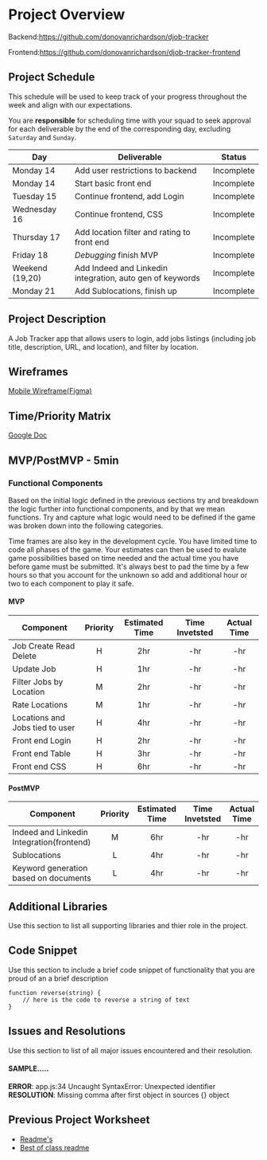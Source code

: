 # Project Overview

Backend:https://github.com/donovanrichardson/djob-tracker

Frontend:https://github.com/donovanrichardson/djob-tracker-frontend

## Project Schedule

This schedule will be used to keep track of your progress throughout the week and align with our expectations.  

You are **responsible** for scheduling time with your squad to seek approval for each deliverable by the end of the corresponding day, excluding `Saturday` and `Sunday`.

|  Day | Deliverable | Status
|---|---| ---|
|Monday 14| Add user restrictions to backend | Incomplete
|Monday 14| Start basic front end | Incomplete
|Tuesday 15| Continue frontend, add Login | Incomplete
|Wednesday 16| Continue frontend, CSS | Incomplete
|Thursday 17| Add location filter and rating to front end | Incomplete
|Friday 18| *Debugging* finish MVP | Incomplete
|Weekend (19,20)| Add Indeed and Linkedin integration, auto gen of keywords| Incomplete
|Monday 21| Add Sublocations, finish up | Incomplete

## Project Description

A Job Tracker app that allows users to login, add jobs listings (including job title, description, URL, and location), and filter by location.

## Wireframes

[Mobile Wireframe(Figma)](https://www.figma.com/file/JP4h3Cicc3FhcUjmIFm7h5/R%C3%A9sumption?node-id=0%3A1)


## Time/Priority Matrix 

[Google Doc](https://docs.google.com/presentation/d/1rycwZD5kk4BVoueygvBN-j5h12f4KutEqMEDGxAW0eE/edit?usp=sharing)

## MVP/PostMVP - 5min


### Functional Components

Based on the initial logic defined in the previous sections try and breakdown the logic further into functional components, and by that we mean functions.  Try and capture what logic would need to be defined if the game was broken down into the following categories.

Time frames are also key in the development cycle.  You have limited time to code all phases of the game.  Your estimates can then be used to evalute game possibilities based on time needed and the actual time you have before game must be submitted. It's always best to pad the time by a few hours so that you account for the unknown so add and additional hour or two to each component to play it safe.

#### MVP
| Component | Priority | Estimated Time | Time Invetsted | Actual Time |
| --- | :---: |  :---: | :---: | :---: |
|Job Create Read Delete|H|2hr| -hr | -hr|
|Update Job|H|1hr| -hr | -hr|
|Filter Jobs by Location|M|2hr| -hr | -hr|
|Rate Locations|M|1hr| -hr | -hr|
|Locations and Jobs tied to user|H|4hr| -hr | -hr|
| Front end Login | H | 2hr | -hr | -hr|
| Front end Table | H | 3hr | -hr | -hr|
| Front end CSS | H | 6hr | -hr | -hr|

#### PostMVP
| Component | Priority | Estimated Time | Time Invetsted | Actual Time |
| --- | :---: |  :---: | :---: | :---: |
|Indeed and Linkedin Integration(frontend)|M|6hr| -hr | -hr|
|Sublocations|L|4hr| -hr | -hr|
|Keyword generation based on documents|L|4hr| -hr | -hr|

## Additional Libraries
 Use this section to list all supporting libraries and thier role in the project. 

## Code Snippet

Use this section to include a brief code snippet of functionality that you are proud of an a brief description  

```
function reverse(string) {
	// here is the code to reverse a string of text
}
```

## Issues and Resolutions
 Use this section to list of all major issues encountered and their resolution.

#### SAMPLE.....
**ERROR**: app.js:34 Uncaught SyntaxError: Unexpected identifier                                
**RESOLUTION**: Missing comma after first object in sources {} object

## Previous Project Worksheet
 - [Readme's](https://github.com/jkeohan/fewd-class-repo/tree/master/final-project-worksheet/project-worksheet-examples)
 - [Best of class readme](https://github.com/jkeohan/fewd-class-repo/blob/master/final-project-worksheet/project-worksheet-examples/portfolio-gracie.md)
